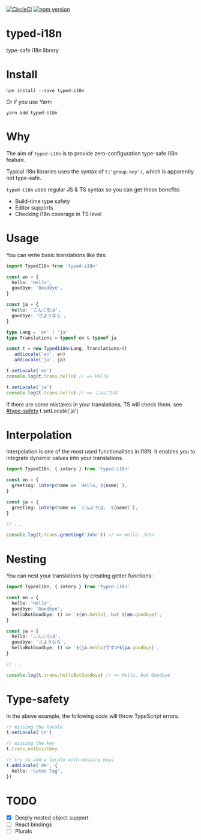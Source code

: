 [![CircleCI](https://circleci.com/gh/acro5piano/typed-i18n.svg?style=svg)](https://circleci.com/gh/acro5piano/typed-i18n)
[![npm version](https://badge.fury.io/js/typed-i18n.svg)](https://badge.fury.io/js/typed-i18n)

# typed-i18n

type-safe i18n library

# Install

```
npm install --save typed-i18n
```

Or if you use Yarn:

```
yarn add typed-i18n
```

# Why

The aim of `typed-i18n` is to provide zero-configuration type-safe i18n feature.

Typical i18n libraries uses the syntax of `t('group.key')`, which is apparently not type-safe.

`typed-i18n` uses regular JS & TS syntax so you can get these benefits:

- Build-time type safety
- Editor supports
- Checking i18n coverage in TS level

# Usage

You can write basic translations like this:

```typescript
import TypedI18n from 'typed-i18n'

const en = {
  hello: 'Hello',
  goodbye: 'Goodbye',
}

const ja = {
  hello: 'こんにちは',
  goodbye: 'さようなら',
}

type Lang = 'en' | 'ja'
type Translations = typeof en & typeof ja

const t = new TypedI18n<Lang, Translations>()
  .addLocale('en', en)
  .addLocale('ja', ja)

t.setLocale('en')
console.log(t.trans.hello) // => Hello

t.setLocale('ja')
console.log(t.trans.hello) // => こんにちは
```

If there are some mistakes in your translations, TS will check them. see [#type-safety](#type-safety)
t.setLocale('ja')

# Interpolation

Interpolation is one of the most used functionalities in I18N. It enables you to integrate dynamic values into your translations.

```typescript
import TypedI18n, { interp } from 'typed-i18n'

const en = {
  greeting: interp(name => `Hello, ${name}`),
}

const ja = {
  greeting: interp(name => `こんにちは、 ${name}`),
}

// ...

console.log(t.trans.greeting('John')) // => Hello, John
```

# Nesting

You can nest your translations by creating getter functions:

```typescript
import TypedI18n, { interp } from 'typed-i18n'

const en = {
  hello: 'Hello',
  goodbye: 'Goodbye',
  helloButGoodbye: () => `${en.hello}, but ${en.goodbye}`,
}

const ja = {
  hello: 'こんにちは',
  goodbye: 'さようなら',
  helloButGoodbye: () => `${ja.hello}ですが${ja.goodbye}`,
}

// ...

console.log(t.trans.helloButGoodbye) // => Hello, but Goodbye
```

# Type-safety

In the above example, the following code will throw TypeScript errors.

```typescript
// missing the locale
t.setLocale('cn')

// missing the key
t.trans.notExistKey

// try to add a locale with missing keys
t.addLocale('de', {
  hello: 'Guten Tag',
})
```

# TODO

- [x] Deeply nested object support
- [ ] React bindings
- [ ] Plurals
